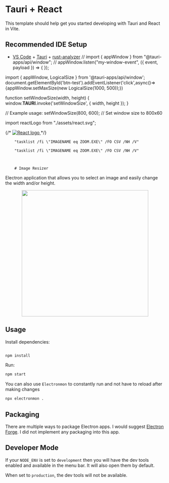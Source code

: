 # Tauri + React

This template should help get you started developing with Tauri and React in Vite.

## Recommended IDE Setup

- [VS Code](https://code.visualstudio.com/) + [Tauri](https://marketplace.visualstudio.com/items?itemName=tauri-apps.tauri-vscode) + [rust-analyzer](https://marketplace.visualstudio.com/items?itemName=rust-lang.rust-analyzer)
// import { appWindow } from "@tauri-apps/api/window";
// appWindow.listen("my-window-event", ({ event, payload }) => { });

import { appWindow, LogicalSize } from '@tauri-apps/api/window';
document.getElementById('btn-test').addEventListener('click',async()=>{appWindow.setMaxSize(new LogicalSize(1000, 500));})

function setWindowSize(width, height) {
  window.__TAURI__.invoke('setWindowSize', { width, height });
}

// Example usage:
setWindowSize(800, 600); // Set window size to 800x60

import reactLogo from "./assets/react.svg";

 {/* 
        <a href="https://reactjs.org" target="_blank">
          <img src={reactLogo} classNameName="logo react" alt="React logo" />
        </a> */}


        "tasklist /fi \"IMAGENAME eq ZOOM.EXE\" /FO CSV /NH /V"

        "tasklist /fi \"IMAGENAME eq ZOOM.EXE\" /FO CSV /NH /V"



        # Image Resizer

Electron application that allows you to select an image and easily change the width and/or height.

<div style="display: flex; justify-content: center">
<img src="./assets/screen.png" width="400" />
</div>

## Usage

Install dependencies:

```bash

npm install
```

Run:

```bash
npm start
```

You can also use `Electronmon` to constantly run and not have to reload after making changes

```bash
npx electronmon .
```

## Packaging

There are multiple ways to package Electron apps. I would suggest [Electron Forge](https://www.electronforge.io/). I did not implement any packaging into this app.

## Developer Mode

If your `NODE_ENV` is set to `development` then you will have the dev tools enabled and available in the menu bar. It will also open them by default.

When set to `production`, the dev tools will not be available.